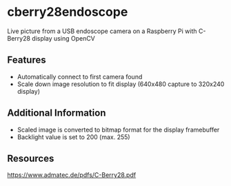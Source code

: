 # cberry28endoscope
Live picture from a USB endoscope camera on a Raspberry Pi with C-Berry28 display using OpenCV

## Features
* Automatically connect to first camera found
* Scale down image resolution to fit display (640x480 capture to 320x240 display)

## Additional Information
* Scaled image is converted to bitmap format for the display framebuffer
* Backlight value is set to 200 (max. 255)

## Resources
https://www.admatec.de/pdfs/C-Berry28.pdf

